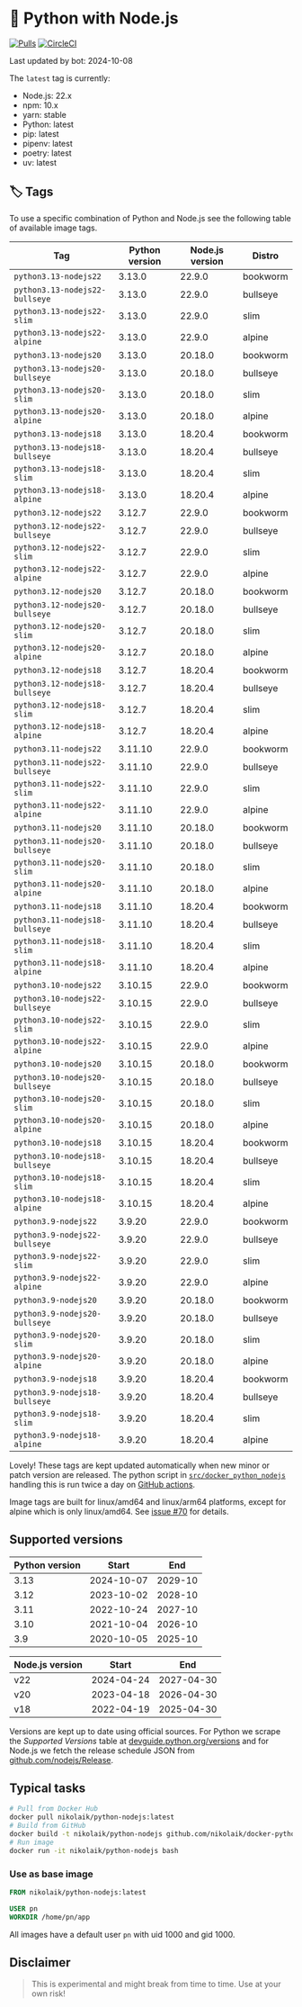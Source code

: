 # 🐳 Python with Node.js

[![Pulls](https://img.shields.io/docker/pulls/nikolaik/python-nodejs.svg?style=flat-square)](https://hub.docker.com/r/nikolaik/python-nodejs/)
[![CircleCI](https://img.shields.io/circleci/project/github/nikolaik/docker-python-nodejs.svg?style=flat-square)](https://circleci.com/gh/nikolaik/docker-python-nodejs)

Last updated by bot: 2024-10-08

The `latest` tag is currently:

- Node.js: 22.x
- npm: 10.x
- yarn: stable
- Python: latest
- pip: latest
- pipenv: latest
- poetry: latest
- uv: latest

## 🏷 Tags

To use a specific combination of Python and Node.js see the following table of available image tags.

<!-- TAGS_START -->

Tag | Python version | Node.js version | Distro
--- | --- | --- | ---
`python3.13-nodejs22` | 3.13.0 | 22.9.0 | bookworm
`python3.13-nodejs22-bullseye` | 3.13.0 | 22.9.0 | bullseye
`python3.13-nodejs22-slim` | 3.13.0 | 22.9.0 | slim
`python3.13-nodejs22-alpine` | 3.13.0 | 22.9.0 | alpine
`python3.13-nodejs20` | 3.13.0 | 20.18.0 | bookworm
`python3.13-nodejs20-bullseye` | 3.13.0 | 20.18.0 | bullseye
`python3.13-nodejs20-slim` | 3.13.0 | 20.18.0 | slim
`python3.13-nodejs20-alpine` | 3.13.0 | 20.18.0 | alpine
`python3.13-nodejs18` | 3.13.0 | 18.20.4 | bookworm
`python3.13-nodejs18-bullseye` | 3.13.0 | 18.20.4 | bullseye
`python3.13-nodejs18-slim` | 3.13.0 | 18.20.4 | slim
`python3.13-nodejs18-alpine` | 3.13.0 | 18.20.4 | alpine
`python3.12-nodejs22` | 3.12.7 | 22.9.0 | bookworm
`python3.12-nodejs22-bullseye` | 3.12.7 | 22.9.0 | bullseye
`python3.12-nodejs22-slim` | 3.12.7 | 22.9.0 | slim
`python3.12-nodejs22-alpine` | 3.12.7 | 22.9.0 | alpine
`python3.12-nodejs20` | 3.12.7 | 20.18.0 | bookworm
`python3.12-nodejs20-bullseye` | 3.12.7 | 20.18.0 | bullseye
`python3.12-nodejs20-slim` | 3.12.7 | 20.18.0 | slim
`python3.12-nodejs20-alpine` | 3.12.7 | 20.18.0 | alpine
`python3.12-nodejs18` | 3.12.7 | 18.20.4 | bookworm
`python3.12-nodejs18-bullseye` | 3.12.7 | 18.20.4 | bullseye
`python3.12-nodejs18-slim` | 3.12.7 | 18.20.4 | slim
`python3.12-nodejs18-alpine` | 3.12.7 | 18.20.4 | alpine
`python3.11-nodejs22` | 3.11.10 | 22.9.0 | bookworm
`python3.11-nodejs22-bullseye` | 3.11.10 | 22.9.0 | bullseye
`python3.11-nodejs22-slim` | 3.11.10 | 22.9.0 | slim
`python3.11-nodejs22-alpine` | 3.11.10 | 22.9.0 | alpine
`python3.11-nodejs20` | 3.11.10 | 20.18.0 | bookworm
`python3.11-nodejs20-bullseye` | 3.11.10 | 20.18.0 | bullseye
`python3.11-nodejs20-slim` | 3.11.10 | 20.18.0 | slim
`python3.11-nodejs20-alpine` | 3.11.10 | 20.18.0 | alpine
`python3.11-nodejs18` | 3.11.10 | 18.20.4 | bookworm
`python3.11-nodejs18-bullseye` | 3.11.10 | 18.20.4 | bullseye
`python3.11-nodejs18-slim` | 3.11.10 | 18.20.4 | slim
`python3.11-nodejs18-alpine` | 3.11.10 | 18.20.4 | alpine
`python3.10-nodejs22` | 3.10.15 | 22.9.0 | bookworm
`python3.10-nodejs22-bullseye` | 3.10.15 | 22.9.0 | bullseye
`python3.10-nodejs22-slim` | 3.10.15 | 22.9.0 | slim
`python3.10-nodejs22-alpine` | 3.10.15 | 22.9.0 | alpine
`python3.10-nodejs20` | 3.10.15 | 20.18.0 | bookworm
`python3.10-nodejs20-bullseye` | 3.10.15 | 20.18.0 | bullseye
`python3.10-nodejs20-slim` | 3.10.15 | 20.18.0 | slim
`python3.10-nodejs20-alpine` | 3.10.15 | 20.18.0 | alpine
`python3.10-nodejs18` | 3.10.15 | 18.20.4 | bookworm
`python3.10-nodejs18-bullseye` | 3.10.15 | 18.20.4 | bullseye
`python3.10-nodejs18-slim` | 3.10.15 | 18.20.4 | slim
`python3.10-nodejs18-alpine` | 3.10.15 | 18.20.4 | alpine
`python3.9-nodejs22` | 3.9.20 | 22.9.0 | bookworm
`python3.9-nodejs22-bullseye` | 3.9.20 | 22.9.0 | bullseye
`python3.9-nodejs22-slim` | 3.9.20 | 22.9.0 | slim
`python3.9-nodejs22-alpine` | 3.9.20 | 22.9.0 | alpine
`python3.9-nodejs20` | 3.9.20 | 20.18.0 | bookworm
`python3.9-nodejs20-bullseye` | 3.9.20 | 20.18.0 | bullseye
`python3.9-nodejs20-slim` | 3.9.20 | 20.18.0 | slim
`python3.9-nodejs20-alpine` | 3.9.20 | 20.18.0 | alpine
`python3.9-nodejs18` | 3.9.20 | 18.20.4 | bookworm
`python3.9-nodejs18-bullseye` | 3.9.20 | 18.20.4 | bullseye
`python3.9-nodejs18-slim` | 3.9.20 | 18.20.4 | slim
`python3.9-nodejs18-alpine` | 3.9.20 | 18.20.4 | alpine

<!-- TAGS_END -->

Lovely! These tags are kept updated automatically when new minor or patch version are released. The python script in [`src/docker_python_nodejs`](./src/docker_python_nodejs/) handling this is run twice a day on [GitHub actions](https://github.com/nikolaik/docker-python-nodejs/actions).

Image tags are built for linux/amd64 and linux/arm64 platforms, except for alpine which is only linux/amd64. See [issue #70](https://github.com/nikolaik/docker-python-nodejs/issues/70) for details.

## Supported versions

<!-- SUPPORTED_VERSIONS_START -->

Python version | Start | End
--- | --- | ---
3.13 | 2024-10-07 | 2029-10
3.12 | 2023-10-02 | 2028-10
3.11 | 2022-10-24 | 2027-10
3.10 | 2021-10-04 | 2026-10
3.9 | 2020-10-05 | 2025-10

Node.js version | Start | End
--- | --- | ---
v22 | 2024-04-24 | 2027-04-30
v20 | 2023-04-18 | 2026-04-30
v18 | 2022-04-19 | 2025-04-30

<!-- SUPPORTED_VERSIONS_END -->

Versions are kept up to date using official sources. For Python we scrape the _Supported Versions_ table at [devguide.python.org/versions](https://devguide.python.org/versions/#supported-versions) and for Node.js we fetch the release schedule JSON from [github.com/nodejs/Release](https://github.com/nodejs/Release/blob/main/schedule.json).

## Typical tasks

```bash
# Pull from Docker Hub
docker pull nikolaik/python-nodejs:latest
# Build from GitHub
docker build -t nikolaik/python-nodejs github.com/nikolaik/docker-python-nodejs
# Run image
docker run -it nikolaik/python-nodejs bash
```

### Use as base image

```Dockerfile
FROM nikolaik/python-nodejs:latest

USER pn
WORKDIR /home/pn/app
```

All images have a default user `pn` with uid 1000 and gid 1000.

## Disclaimer

> This is experimental and might break from time to time. Use at your own risk!
